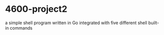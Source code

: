 # 4600-project2
 a simple shell program written in Go integrated with five different shell built-in commands
